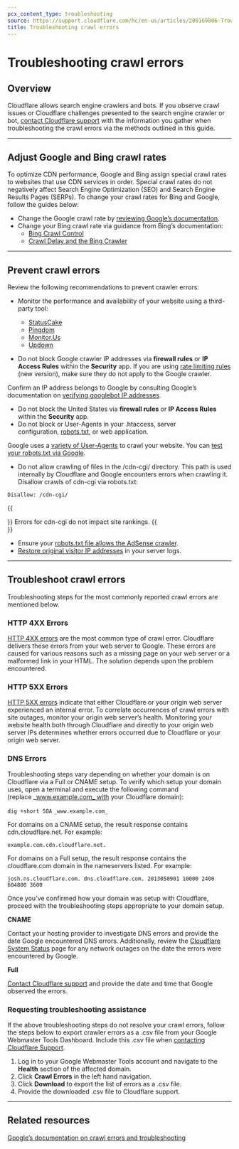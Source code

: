 ```yaml
---
pcx_content_type: troubleshooting
source: https://support.cloudflare.com/hc/en-us/articles/200169806-Troubleshooting-crawl-errors
title: Troubleshooting crawl errors
---
```


# Troubleshooting crawl errors



## Overview

Cloudflare allows search engine crawlers and bots. If you observe crawl issues or Cloudflare challenges presented to the search engine crawler or bot, [contact Cloudflare support](https://support.cloudflare.com/hc/articles/200172476) with the information you gather when troubleshooting the crawl errors via the methods outlined in this guide.

___

## Adjust Google and Bing crawl rates

To optimize CDN performance, Google and Bing assign special crawl rates to websites that use CDN services in order. Special crawl rates do not negatively affect Search Engine Optimization (SEO) and Search Engine Results Pages (SERPs). To change your crawl rates for Bing and Google, follow the guides below:

-   Change the Google crawl rate by [reviewing Google’s documentation](https://support.google.com/webmasters/answer/48620?hl=en).
-   Change your Bing crawl rate via guidance from Bing’s documentation:
    -   [Bing Crawl Control](https://www.bing.com/webmasters/help/?topicid=55a30303)
    -   [Crawl Delay and the Bing Crawler](https://blogs.bing.com/webmaster/2009/08/10/crawl-delay-and-the-bing-crawler-msnbot)

___

## Prevent crawl errors

Review the following recommendations to prevent crawler errors:

-   Monitor the performance and availability of your website using a third-party tool:
    -   [StatusCake](http://www.statuscake.com/)
    -   [Pingdom](http://www.pingdom.com/)
    -   [Monitor.Us](http://www.monitor.us/)
    -   [Updown](https://updown.io/)

-   Do not block Google crawler IP addresses via **firewall rules** or **IP Access Rules** within the **Security** app. If you are using [rate limiting rules](https://developers.cloudflare.com/waf/rate-limiting-rules/) (new version), make sure they do not apply to the Google crawler.

Confirm an IP address belongs to Google by consulting Google’s documentation on [verifying googlebot IP addresses](https://support.google.com/webmasters/bin/answer.py?answer=80553).

-   Do not block the United States via **firewall rules** or **IP Access Rules** within the **Security** app.
-   Do not block or User-Agents in your .htaccess, server configuration, [robots.txt](http://support.google.com/webmasters/bin/answer.py?answer=35303), or web application.

Google uses a [variety of User-Agents](https://support.google.com/webmasters/answer/1061943) to crawl your website. You can [test your robots.txt via Google](https://support.google.com/webmasters/answer/6062598?hl=en).

-   Do not allow crawling of files in the /cdn-cgi/ directory. This path is used internally by Cloudflare and Google encounters errors when crawling it. Disallow crawls of cdn-cgi via robots.txt:

`Disallow: /cdn-cgi/`

{{<Aside type="note">}}
Errors for cdn-cgi do not impact site rankings.
{{</Aside>}}

-   Ensure your [robots.txt file allows the AdSense crawler](http://support.google.com/webmasters/bin/answer.py?hl=en&answer=1061943).
-   [Restore original visitor IP addresses](https://support.cloudflare.com/hc/articles/200170786) in your server logs.

___

## Troubleshoot crawl errors

Troubleshooting steps for the most commonly reported crawl errors are mentioned below.

### HTTP 4XX Errors

[HTTP 4XX errors](https://support.cloudflare.com/hc/articles/115003014512) are the most common type of crawl error. Cloudflare delivers these errors from your web server to Google. These errors are caused for various reasons such as a missing page on your web server or a malformed link in your HTML. The solution depends upon the problem encountered.

### HTTP 5XX Errors

[HTTP 5XX errors](https://support.cloudflare.com/hc/articles/115003011431) indicate that either Cloudflare or your origin web server experienced an internal error. To correlate occurrences of crawl errors with site outages, monitor your origin web server’s health. Monitoring your website health both through Cloudflare and directly to your origin web server IPs determines whether errors occurred due to Cloudflare or your origin web server.

### DNS Errors

Troubleshooting steps vary depending on whether your domain is on Cloudflare via a Full or CNAME setup. To verify which setup your domain uses, open a terminal and execute the following command (replace _www.example.com_ with your Cloudflare domain):

`dig +short SOA` `_www.example.com_`

For domains on a CNAME setup, the result response contains cdn.cloudflare.net. For example:

`example.com.cdn.cloudflare.net.`

For domains on a Full setup, the result response contains the cloudflare.com domain in the nameservers listed. For example:

`josh.ns.cloudflare.com. dns.cloudflare.com. 2013050901 10000 2400 604800 3600`

Once you’ve confirmed how your domain was setup with Cloudflare, proceed with the troubleshooting steps appropriate to your domain setup.

**CNAME**

Contact your hosting provider to investigate DNS errors and provide the date Google encountered DNS errors. Additionally, review the [Cloudflare System Status](http://www.cloudflare.com/system-status) page for any network outages on the date the errors were encountered by Google.

**Full**

[Contact Cloudflare support](https://support.cloudflare.com/hc/articles/200172476) and provide the date and time that Google observed the errors.

### Requesting troubleshooting assistance

If the above troubleshooting steps do not resolve your crawl errors, follow the steps below to export crawler errors as a .csv file from your Google Webmaster Tools Dashboard. Include this .csv file when [contacting Cloudflare Support](https://support.cloudflare.com/hc/articles/200172476).

1.  Log in to your Google Webmaster Tools account and navigate to the **Health** section of the affected domain.
2.  Click **Crawl Errors** in the left hand navigation.
3.  Click **Download** to export the list of errors as a .csv file.
4.  Provide the downloaded .csv file to Cloudflare support.

___

## Related resources

[Google’s documentation on crawl errors and troubleshooting](https://support.google.com/webmasters/answer/7440203#not_found_404)
